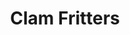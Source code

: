 ---
category: sides
name: Clam Fritters
title: Clam Fritters
small_price: "11.95"
medium_price: "17.95"
---